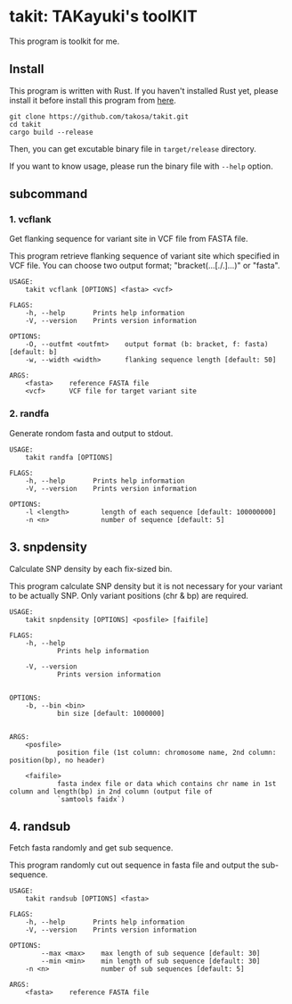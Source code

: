 takit: TAKayuki's toolKIT
=========================

This program is toolkit for me.

## Install

This program is written with Rust. If you haven't installed Rust yet,
please install it before install this program from [here](https://www.rust-lang.org/tools/install).

```
git clone https://github.com/takosa/takit.git
cd takit
cargo build --release
```

Then, you can get excutable binary file in `target/release` directory.

If you want to know usage, please run the binary file with `--help` option.

## subcommand

### 1. vcflank

Get flanking sequence for variant site in VCF file from FASTA file.

This program retrieve flanking sequence of variant site which specified in 
VCF file. You can choose two output format; "bracket(...[./.]...)" or "fasta".

```
USAGE:
    takit vcflank [OPTIONS] <fasta> <vcf>

FLAGS:
    -h, --help       Prints help information
    -V, --version    Prints version information

OPTIONS:
    -O, --outfmt <outfmt>    output format (b: bracket, f: fasta) [default: b]
    -w, --width <width>      flanking sequence length [default: 50]

ARGS:
    <fasta>    reference FASTA file
    <vcf>      VCF file for target variant site
```

### 2. randfa

Generate rondom fasta and output to stdout.


```
USAGE:
    takit randfa [OPTIONS]

FLAGS:
    -h, --help       Prints help information
    -V, --version    Prints version information

OPTIONS:
    -l <length>        length of each sequence [default: 100000000]
    -n <n>             number of sequence [default: 5]
```

## 3. snpdensity

Calculate SNP density by each fix-sized bin.

This program calculate SNP density but it is not necessary for your variant to be actually SNP. Only variant positions (chr & bp) are required.

```
USAGE:
    takit snpdensity [OPTIONS] <posfile> [faifile]

FLAGS:
    -h, --help       
            Prints help information

    -V, --version    
            Prints version information


OPTIONS:
    -b, --bin <bin>    
            bin size [default: 1000000]


ARGS:
    <posfile>    
            position file (1st column: chromosome name, 2nd column: position(bp), no header)

    <faifile>    
            fasta index file or data which contains chr name in 1st column and length(bp) in 2nd column (output file of
            `samtools faidx`)
```

## 4. randsub

Fetch fasta randomly and get sub sequence.

This program randomly cut out sequence in fasta file and output the sub-sequence.

```
USAGE:
    takit randsub [OPTIONS] <fasta>

FLAGS:
    -h, --help       Prints help information
    -V, --version    Prints version information

OPTIONS:
        --max <max>    max length of sub sequence [default: 30]
        --min <min>    min length of sub sequence [default: 30]
    -n <n>             number of sub sequences [default: 5]

ARGS:
    <fasta>    reference FASTA file
```

